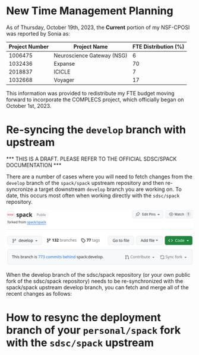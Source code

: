 # New Time Management Planning

As of Thursday, October 19th, 2023, the **Current** portion of my NSF-CPOSI was reported by Sonia as:

| Project Number | Project Name               | FTE Distribution (%) |
| -------------- | -------------------------- | -------------------- |
| 1006475        | Neuroscience Gateway (NSG) | 6                    |
| 1032436        | Expanse                    | 70                   |
| 2018837        | ICICLE                     | 7                    |
| 1032668        | Voyager                    | 17                   |

This information was provided to redistribute my FTE budget moving forward to incorporate the COMPLECS project, which 
officially began on October 1st, 2023. 

# Re-syncing the `develop` branch with upstream

*** THIS IS A DRAFT. PLEASE REFER TO THE OFFICIAL SDSC/SPACK DOCUMENTATION ***

There are a number of cases where you will need to fetch changes from 
the `develop` branch of the `spack/spack` upstream repository and then 
re-syncronize a target downstream `develop` branch you are working on. 
To date, this occurs most often when working directly with the 
`sdsc/spack` repository.

![This branch is 773 commits behind spack:develop](sdsc-spack-branch-is-x-commits-behind-spack-develop.png)

When the develop branch of the sdsc/spack repository (or your own public fork of the sdsc/spack repository) needs to be re-synchronized with the spack/spack upstream develop branch, you can fetch and merge all of the recent changes as follows:

# How to resync the deployment branch of your `personal/spack` fork with the `sdsc/spack` upstream
